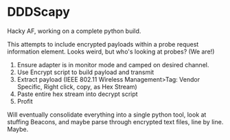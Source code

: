 # DDDScapy

Hacky AF, working on a complete python build. 

This attempts to include encrypted payloads within a probe request information element. Looks weird, but who's looking at probes? (We are!) 

1. Ensure adapter is in monitor mode and camped on desired channel.
2. Use Encrypt script to build payload and transmit 
3. Extract payload (IEEE 802.11 Wireless Management>Tag: Vendor Specific, Right click, copy, as Hex Stream) 
4. Paste entire hex stream into decrypt script
5. Profit

Will eventually consolidate everything into a single python tool, look at stuffing Beacons, and maybe parse through encrypted text files, line by line. Maybe.
